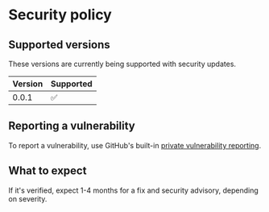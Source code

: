 # Security policy

## Supported versions

These versions are currently being supported with security updates.

| Version | Supported          |
| ------- | ------------------ |
| 0.0.1   | :white_check_mark: |

## Reporting a vulnerability

To report a vulnerability, use GitHub's built-in [private vulnerability reporting](https://github.com/fisherm7/csv_to_xlsx_report/security/advisories/new).

## What to expect

If it's verified, expect 1-4 months for a fix and security advisory, depending on severity.
